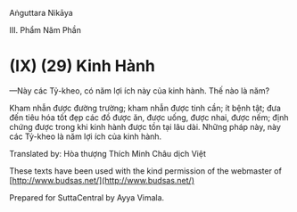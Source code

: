  

Aṅguttara Nikāya

III. Phẩm Năm Phần

# (IX) (29) Kinh Hành

—Này các Tỷ-kheo, có năm lợi ích này của kinh hành. Thế nào là năm?

Kham nhẫn được đường trường; kham nhẫn được tinh cần; ít bệnh tật; đưa đến tiêu hóa tốt đẹp các đồ được ăn, được uống, được nhai, được nếm; định chứng được trong khi kinh hành được tồn tại lâu dài. Những pháp này, này các Tỷ-kheo là năm lợi ích của kinh hành.

Translated by: Hòa thượng Thích Minh Châu dịch Việt

These texts have been used with the kind permission of the webmaster of [http://www.budsas.net/](http://www.budsas.net/)

Prepared for SuttaCentral by Ayya Vimala.